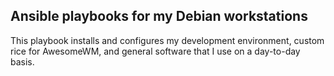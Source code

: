 ## Ansible playbooks for my Debian workstations

This playbook installs and configures my development environment, custom rice for AwesomeWM, and general software that I use on a day-to-day basis.
